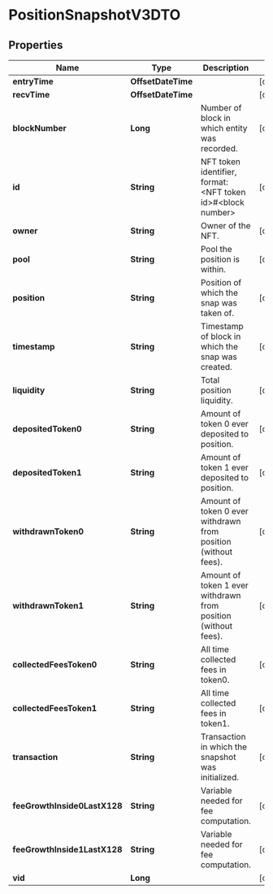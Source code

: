

# PositionSnapshotV3DTO


## Properties

| Name | Type | Description | Notes |
|------------ | ------------- | ------------- | -------------|
|**entryTime** | **OffsetDateTime** |  |  [optional] |
|**recvTime** | **OffsetDateTime** |  |  [optional] |
|**blockNumber** | **Long** | Number of block in which entity was recorded. |  [optional] |
|**id** | **String** | NFT token identifier, format: &lt;NFT token id&gt;#&lt;block number&gt; |  [optional] |
|**owner** | **String** | Owner of the NFT. |  [optional] |
|**pool** | **String** | Pool the position is within. |  [optional] |
|**position** | **String** | Position of which the snap was taken of. |  [optional] |
|**timestamp** | **String** | Timestamp of block in which the snap was created. |  [optional] |
|**liquidity** | **String** | Total position liquidity. |  [optional] |
|**depositedToken0** | **String** | Amount of token 0 ever deposited to position. |  [optional] |
|**depositedToken1** | **String** | Amount of token 1 ever deposited to position. |  [optional] |
|**withdrawnToken0** | **String** | Amount of token 0 ever withdrawn from position (without fees). |  [optional] |
|**withdrawnToken1** | **String** | Amount of token 1 ever withdrawn from position (without fees). |  [optional] |
|**collectedFeesToken0** | **String** | All time collected fees in token0. |  [optional] |
|**collectedFeesToken1** | **String** | All time collected fees in token1. |  [optional] |
|**transaction** | **String** | Transaction in which the snapshot was initialized. |  [optional] |
|**feeGrowthInside0LastX128** | **String** | Variable needed for fee computation. |  [optional] |
|**feeGrowthInside1LastX128** | **String** | Variable needed for fee computation. |  [optional] |
|**vid** | **Long** |  |  [optional] |



